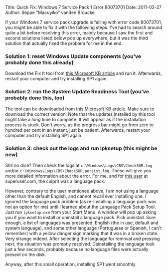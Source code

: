 Title: Quick Fix: Windows 7 Service Pack 1 Error 80073701
Date: 2011-03-27
Author: Seppe "Macuyiko" vanden Broucke

If your Windows 7 service pack upgrade is failing with error code 80073701, you might be able to fix it with the following steps. I've had to search around quite a bit before resolving this error, mainly because I saw the first and second solutions listed below pop up everywhere, but it was the third solution that actually fixed the problem for me in the end.

### Solution 1: reset Windows Update components (you've probably done this already)

Download the Fix It tool from [this Microsoft KB article](http://support.microsoft.com/kb/971058/en-us) and run it. Afterwards, restart your computer and try installing SP1 again.

### Solution 2: run the System Update Readiness Tool (you've probably done this, too)

The tool can be downloaded from [this Microsoft KB article](http://support.microsoft.com/kb/947821/en-us). Make sure to download the correct version. Note that the updates installed by this tool might take a _long_ time to complete. It will appear as if the installation process is stuck. Don't worry, as the progress bar might go from zero to hundred per cent in an instant, just be patient. Afterwards, restart your computer and try installing SP1 again.

### Solution 3: check out the logs and run lpksetup (this might be new)

Still no dice? Then check the logs at `c:\Windows\Logs\CBS\CheckSUR.log` and/or `c:\Windows\Logs\CBS\CheckSUR.persist.log`. These will give you more detailed information about the error. For me, and for [this user](http://superuser.com/questions/249641/error-80073701-when-installing-windows-7-service-pack-1) at superuser.com, the culprit was a language pack.

However, contrary to the user mentioned above, I am not using a language other than the default English, and cannot recall ever installing one. I ignored the language pack problem (as re-installing a language pack was not an option for me) until I learned about the Language Pack Setup Tool. Just run `lpksetup.exe` from your Start Menu. A window will pop up asking you if you want to install or uninstall a language pack. Pick uninstall. Sure enough, a list of languages was presented: English (the in use, default and system language), and some other language (Portuguese or Spanish, I can't remember) with a yellow danger sign marking that it was in a broken state. Very strange indeed. After selecting the language for removal and pressing next, the situation was promptly resolved. Deinstalling the language took just a few seconds, probably because no language files were actually present on the disk.

Anyway, after this small operation, installing SP1 went smoothly.



